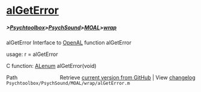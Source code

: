 # [alGetError](alGetError)
##### >[Psychtoolbox](Psychtoolbox)>[PsychSound](PsychSound)>[MOAL](MOAL)>[wrap](wrap)

alGetError  Interface to [OpenAL](OpenAL) function alGetError  
  
usage:  r = alGetError  
  
C function:  [ALenum](ALenum) alGetError(void)  




<div class="code_header" style="text-align:right;">
  <span style="float:left;">Path&nbsp;&nbsp;</span> <span class="counter">Retrieve <a href=
  "https://raw.github.com/Psychtoolbox-3/Psychtoolbox-3/beta/Psychtoolbox/PsychSound/MOAL/wrap/alGetError.m">current version from GitHub</a> | View <a href=
  "https://github.com/Psychtoolbox-3/Psychtoolbox-3/commits/beta/Psychtoolbox/PsychSound/MOAL/wrap/alGetError.m">changelog</a></span>
</div>
<div class="code">
  <code>Psychtoolbox/PsychSound/MOAL/wrap/alGetError.m</code>
</div>

